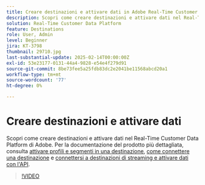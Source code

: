 ```yaml
---
title: Creare destinazioni e attivare dati in Adobe Real-Time Customer Data Platform (RTCDP)
description: Scopri come creare destinazioni e attivare dati nel Real-Time Customer Data Platform di Adobe
solution: Real-Time Customer Data Platform
feature: Destinations
role: User, Admin
level: Beginner
jira: KT-3798
thumbnail: 29710.jpg
last-substantial-update: 2025-02-14T00:00:00Z
exl-id: 53e23177-0131-44a4-9828-e54e4f279d91
source-git-commit: 8be73fee5a25fdb83dc2e2041be11568abcd20a1
workflow-type: tm+mt
source-wordcount: '77'
ht-degree: 0%

---
```


# Creare destinazioni e attivare dati

Scopri come creare destinazioni e attivare dati nel Real-Time Customer Data Platform di Adobe. Per la documentazione del prodotto più dettagliata, consulta [attivare profili e segmenti in una destinazione](https://experienceleague.adobe.com/docs/experience-platform/rtcdp/destinations/dest-tutorials/activate-destinations.html?lang=it), [come connettere una destinazione](https://experienceleague.adobe.com/docs/experience-platform/rtcdp/destinations/dest-tutorials/connect-destination.html?lang=it) e [connettersi a destinazioni di streaming e attivare dati con l&#39;API](https://experienceleague.adobe.com/docs/experience-platform/rtcdp/destinations/api-tutorials/streaming-destinations-api-tutorial.html?lang=it).

>[!VIDEO](https://video.tv.adobe.com/v/29710?learn=on&enablevpops)

